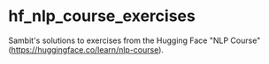 # hf_nlp_course_exercises

Sambit's solutions to exercises from the Hugging Face "NLP Course" (https://huggingface.co/learn/nlp-course).
